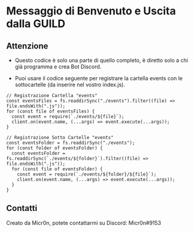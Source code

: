 # Messaggio di Benvenuto e Uscita dalla GUILD

## Attenzione
- Questo codice è solo una parte di quello completo, è diretto solo a chi già programma e crea Bot Discord.

- Puoi usare il codice seguente per registrare la cartella events con le sottocartelle (da inserire nel vostro index.js).

```
// Registrazione Cartella "events"
const eventsFiles = fs.readdirSync("./events").filter((file) => file.endsWith(".js"));
for (const file of eventsFiles) {
  const event = require(`./events/${file}`);
  client.on(event.name, (...args) => event.execute(...args));
}
```
```
// Registrazione Sotto Cartelle "events"
const eventsFolder = fs.readdirSync("./events");
for (const folder of eventsFolder) {
  const eventsFolder = fs.readdirSync(`./events/${folder}`).filter((file) => file.endsWith(".js"));
  for (const file of eventsFolder) {
    const event = require(`./events/${folder}/${file}`);
    client.on(event.name, (...args) => event.execute(...args));
  }
}
```

## Contatti
Creato da Micr0n, potete contattarmi su Discord: Micr0n#9153
